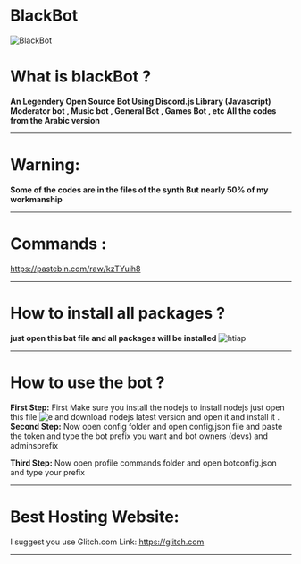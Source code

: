 # BlackBot
![BlackBot](https://cdn.discordapp.com/attachments/576922808559599639/584038312545746965/Blackmart_Logo.png)

# What is blackBot ?
**An Legendery Open Source Bot Using Discord.js Library (Javascript)
Moderator bot , Music bot , General Bot , Games Bot , etc**
**All the codes from the Arabic version**

-----------------------------------

# Warning:
**Some of the codes are in the files of the synth
But nearly 50% of my workmanship**

-----------------------------------

# Commands :

https://pastebin.com/raw/kzTYuih8

-----------------------------------

# How to install all packages ?
**just open this bat file and all packages will be installed**
![htiap](https://cdn.discordapp.com/attachments/575450551458856976/584044172789547011/Screenshot_1.png)
 
-----------------------------------

# How to use the bot ?
**First Step:** First Make sure you install the nodejs 
to install nodejs just open this file ![e](https://cdn.discordapp.com/attachments/575450551458856976/584044307720175617/Screenshot_2.png)
and download nodejs latest version and open it and install it .
**Second Step:** Now open config folder and open config.json file 
and paste the token and type the bot prefix you want and bot owners (devs) and adminsprefix

**Third Step:** Now open profile commands folder and open botconfig.json and type your prefix

-----------------------------------

# Best Hosting Website:
I suggest you use Glitch.com
Link: https://glitch.com

-----------------------------------


